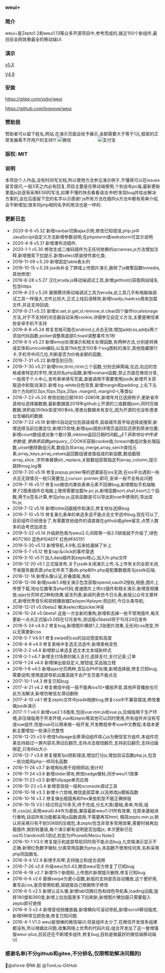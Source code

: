 ###  weui+
###  简介 
weui+是Zepto1.2和weui1.13等众多开源项目中,参考而成的,接近100个新组件,最目前全网效果最全的移动端UI.

### 演示
[v5.X](http://weui.shanliwawa.top)

[V4.9](http://weui.shanliwawa.top/4.9)

###  安装
<https://gitee.com/yoby/weui>

<https://github.com/logoove/weui>

### 赞助我 
赞助者可以留下姓名,网站,在演示页面会给予展示,金额需要大于等于1元,框架的正常发展离不开用户的支持!!!
![微信](https://weui.shanliwawa.top/images/wechat.jpg)
                       &nbsp;&nbsp;&nbsp;&nbsp;&nbsp;&nbsp;&nbsp;&nbsp;&nbsp;&nbsp;&nbsp;&nbsp;&nbsp;&nbsp;&nbsp;&nbsp;&nbsp;&nbsp;&nbsp;&nbsp;  ![支付宝](https://weui.shanliwawa.top/images/alipay.jpg)


### 版权:  MIT

### 说明
本项目个人作品,没有时间写文档,所以使用方法参见演示例子,不懂得可以在issues留言提问,一般3天之内必有回复,项目主要是在移动端使用,个别会有pc端,最新更新里面js会逐渐采用ES6的写法,如果不懂的快去看看语法书吧!发现bug并给出解决方案的,会在后面留下您的名字以示感谢!
js所有方法在插件js方法中都有简单介绍,会不断增加;很多同php相同名字的用法也是一样的.
###  更新日志
- 2020-8-6 v5.32 新增navbar切换ajax示例,修改已知错误,php.js中JavaScript自定义方法新增参数说明,在phpstorm或webstorm可显示说明
- 2020-4-8 v5.31 新增瀑布流插件,
- 2020-1-1 v5.30 修改生成二维码插件为无任何依赖的qrcanvas,js方法增加注释,新增搜索下拉提示,新增select原装控件美化类;
- 2019-11-09 v.5.29 新增固定table表头列
- 2019-10-15 v.5.28 jssdk补全了跨域上传图片演示,删除了js微擎函数tomedia,其他修改!
- 2019-8-28 v.5.27 汉化eruda.js移动端调试工具,新增gethost()获取网站域名包含https
- 2019-8-23 v.5.26 替换腾讯移动端调试工具为eruda,此工具几乎和电脑端调试工具一样强大,文件比较大,正式上线后请移除;新增loadjs,loadcss用来加载文件,并且支持回调;
- 2019-8-21 v5.25 新增sl.set,sl.get,sl.remove,sl.clear四个操作localstorage方法,对于不支持的浏览器自动采用cookie,详细参见自定义方法,主要是微信某些安卓手机不支持
- 2019-8-8 v5.24 修复宫格可能在android上点击无效;增加addcss,addjs两个添加代码函数,picker调整离底部0;toast调整事件为1秒
- 2019-8-5 v5.23 新增emoji处理演示和相关处理函数,有两种方法,分别是转换成实体和unicode编码,以及其11kb包含100多个svg图标的演示,其他隐藏银行卡,手机号中间几位,判断是否为价格金额的函数,
- 2019-7-31 v5.22 新增签到日历;
- 2019-7-30 v5.21 新增trim,ltrim,rtrim三个函数,分别去掉两端,左边,右边的空格或者特定的字符,用法同名php函数,新增noshare函数,禁止页面在微信分享,一般用于个人中心,发布表单填写页面,直接调用不需要使用jssdk;新增开关获取选中和取消演示.新增.bg-white白色背景,新增margin和padding 上右下左四个方向的0,5px,10px,15px,20px .margin0,.margin0-t,等类似
- 2019-7-23 v5.20 修改初始日期1930-2080年,新增年月日选择例子;更新省市县地址选择器数据,最新数据是2019年github上开源的三级数据json,同时压缩数据,体积由350kb变成180多kb,港澳台数据未有变化,因为开源的也没有港澳台含编码的数据.
- 2019-7-22 v5.19 新增h5自动定位到县级城市,县级城市首字母选择或搜索;新增选择当前位置定位;新增25宫格;新增ajax跳到详情页返回后还原到原来位置;
新增count数组或对象个数计算,mktime返回日期时间戳,$_GET获取地址中传递参数值,替换原函数getquery,$_COOKIE获取cookie值,foreach数组对象处理函数,unset删除数组元素,数组合并array_merge,array_serch查找元素,array_keys,array_values返回数组键或值组成的新函数,数组截取array_slice
,字符串替换str_replace,关联数组获取指定列array_column,提示跳转msg,log等
- 2019-7-20 v5.18 修复popup,picker等的遮罩层在ios无效,在ios平台遇到一些点击无效情况一般只需要加上cursor: pointer;即可,安卓一般不会有此问题
- 2019-7-16 v5.17 修复ios微信内某些表单元素不回弹bug,新增模拟手机端触屏,F2图表插件在电脑上使用需要加载fe.pc.js;新增函数sort,sha1,ksort三个函数,用于js签名计算,参见php.js;这些函数是可以导出到vue中使用的,导出库fn.js;
- 2019-7-12 v5.16 新增lottie动画插件和演示,修复地址选择bug
- 2019-7-10 v5.15 修复美化表单的单选多选不能点击文字选中bug,现在可以了,目前组件已经很全了,有需要其他组件的请直接在github或gitee留言,点赞人数多的会考虑加进去
- 2019-5-22 v5.14 升级颜色值为weui2.0,间距等一些2.0排版就不升级了,绿色#07C160 蓝色#10AEFF 红色#FA5151
- 2019-5-20 v5.13 新增导航,4.9有,后来给漏掉了补上
- 2019-5-7 v5.12 修复tap与click的事件穿透
- 2019-3-10 v5.11 加入data插件到zepto核心,加入fn.php文件
- 2018-12-20 v5.1 正式版发布,关于jssdk关闭演示上传,与上传有关的全部关闭,节省服务器资源;php文件夹下面db.php和fn.php是配置数据库与jssdk后端;
- 2018-12-18 新增头像认证,折叠面板,角标
- 2018-12-06 新增jssdk1.4相关演示包含获取openid,oauth2授权,相册,图片上传想下载,地址位置等含php代码;普通图片上传lrz插件和相关演示;新增音频播放;ajax分页样式2种和效果;留言列表;新闻列表仿今日头条;新版公众号文章样式,新增优秀音乐和视频播放器Dplayer/Aplayer,侧边栏,今日头条导航;
- 2018-12-01 v5.0beta2 解决select和picker冲突
- 2018-10-24 v5.0beta1  这是一次全新的重构,新增和去掉一些不常用插件,每天更新一点点正式版v5.0将在12月发布,测试版v5beta1将于10月24日发布
- 2018-5-24 v4.9.2 修复bug,新增图片横排1,2,3张图片效果,无任何css改变,所以无需更新css
- 2018-5-7 V4.9.1 修复swipe的css的自动宽度和高度
- 2018-4-8 v4.9 修复表格中复选无法选中,新增表格变色
- 2018-2-2 v4.8 新增默认单选复选文本文本域新样式
- 2018-2-1 v4.7 新增支付场景的输入支付,选择支付,支付记录,订单
- 2018-1-24 v4.6 新增弹出层自定义,按钮组,奖品独立框
- 2018-1-6 v4.5 新增ajax分页两种,含后台PHP处理,新增选择层,修复已知bug,需要说明,使用底部导航设置高就不会产生页面不能点击
- 2017-10-1 v4.3 修复已知bug
- 2017-4-21 v4.2 修复微信中摇一摇不能再ios10+播放声音,其他声音播放也可此方法解决,新增仿微信左滑动删除
- 2017-4-10 v4.1 修复zepto文件中jssdk相册bug,修复css中不兼容错误,修改重做jssdk演示
- 2017-1-1 v4.0 新增vue2.1.6类库,包括vue.min.js和vue.js,压缩版用于生产环境,非压缩版用于开发环境,vue和zepto等其他可以同时使用,所有组件并没有写成vue组件,但是vue可以用来做一般开发,开发教程参考vue中文教程;本版本更新主要增加一些演示完整性
- 2016-12-25 v3.9 修改fullpage全屏滑动组件核心js为微信官方组件,本组件完美支持超过一屏内容先滑动后翻页,支持点击按钮翻页,支持前后翻页,支持动画绑定,只有6kb大小
- 2016-12-7 v3.8  修复搜索1px阴影错误,增加打分js,增加验证函数php.js,包含一些功能和php一样同名函数
- 2016-11-26 v3.7 新增角标用于视频网站,倒计时
- 2016-11-24 v3.6 新增slider滑块,修改badge徽标,同步weui1.1效果
- 2016-11-23 v3.5 新增fullpage单页应用
- 2016-10-23 v3.4 新增音效摇一摇和vconsole调试工具
- 2016-10-18 v3.3 新增十六宫格,微信底部菜单,以及修改js模板函数
- 2016-10-16 v3.2 修复弹出框圆角和flex某些机型不能正确排版
- 2016-10-15 V3.1 经过将近10多天,终于完成,分五大类(基础,表单,布局,组件,css/js),采用weui0.44作为基础,兼容最新weui1.01所有效果;
在原来基础进行重构,目前所有功能都采用js函数调用,不需要再写html;
精简zepto.min.js;默认将采用只有不到50KB的压缩包,本zepto包含非常多常用效果,需要时候再加载插件,做到轻量级,每个演示都有说明是否加载js;
本次更新已在ios10.1/android5.1测试,机型为iPhone6/Meizu Note3
- 2016-10-1 V3.0 修复提示和底部导航同时用不能点击bug.九宫格演示显示不正确,新增红色数字徽标,分离常用函数为php.js,本函数不使用任何库,名称采用php同函数名.
- 2016-9-4 V2.9  新增手风琴,支持独立和组合调用 
- 2016-7-26 v2.8  升级weui为0.43,微信weui官方修复了已知bug.
- 2016-6-18 v2.7  新增15个新图标,上传图片新增提示删除,修复已知bug.
- 2016-6-6 v2.6   替换swipe为更小函数,新版的支持是否自动播放,这个更好用,重写此css,是否使用标题,超链接自己根据例子修改 
- 2016-6-5  v2.5  新增认证头像,新增tab切换红色和绿色导航条,loading动画,旋转180度和360度,新增上拉加载更多下拉刷新,新增图片懒加载只需要载入zepto即可使用   
- 2016-6-3  v2.4  新增音视频播放器,新增横向可滚动导航,新增iscroll移动版库,新增9种常见颜色值;修复已知问题.   
- 2016-4-1 V1.0 weui是很棒的微信端UI,但是组件太少了,在微信开发很多组建都没有,所以根据此问题,收集网络上优秀的代码片段,组合开发出了这一套增强版weui-plus,目前还在不断增多组件,修复bug,目标是做最好的微信端移动端UI.

### 感谢名单(不分github和gitee,不分排名,仅限帮助解决问题的)
@shirne @Mr.赵 @TomLiu-GitHub 